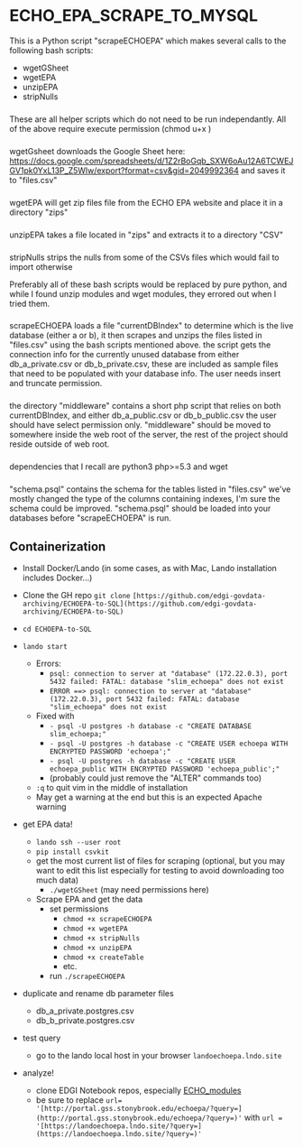 # ECHO_EPA_SCRAPE_TO_MYSQL
This is a Python script "scrapeECHOEPA" which makes several calls to the following bash scripts:
* wgetGSheet
* wgetEPA
* unzipEPA
* stripNulls
###
These are all helper scripts which do not need to be run independantly. 
All of the above require execute permission (chmod u+x <filename>)
###

wgetGsheet downloads the Google Sheet here:
https://docs.google.com/spreadsheets/d/1Z2rBoGqb_SXW6oAu12A6TCWEJGV1pk0YxL13P_Z5Wlw/export?format=csv&gid=2049992364
and saves it to "files.csv"
###

###
wgetEPA will get zip files file from the ECHO EPA website and place it in a directory "zips"
###
unzipEPA takes a file located in "zips" and extracts it to a directory "CSV"
###
stripNulls strips the nulls from some of the CSVs files which would fail to import otherwise

Preferably all of these bash scripts would be replaced by pure python, and while I found unzip modules and wget modules, they errored out when I tried them.
###
scrapeECHOEPA loads a file "currentDBIndex" to determine which is the live database (either a or b), it then scrapes and unzips the files listed in "files.csv" using the bash scripts mentioned above. 
the script gets the connection info for the currently unused database from either db_a_private.csv or db_b_private.csv, these are included as sample files that need to be populated with your database info. The user needs insert and truncate permission. 
### 
the directory "middleware" contains a short php script that relies on both currentDBIndex, and either db_a_public.csv or db_b_public.csv
the user should have select permission only. "middleware" should be moved to somewhere inside the web root of the server, the rest of the project should reside outside of web root.   
###  
dependencies that I recall are python3 php>=5.3 and wget 
###
 "schema.psql"  contains the schema for the tables listed in "files.csv" we've mostly changed the type of the columns containing indexes, I'm sure the schema could be improved. 
"schema.psql" should be loaded into your databases before "scrapeECHOEPA" is run.

## Containerization
-   Install Docker/Lando (in some cases, as with Mac, Lando installation includes Docker...)
-   Clone the GH repo  `git clone` `[https://github.com/edgi-govdata-archiving/ECHOEPA-to-SQL](https://github.com/edgi-govdata-archiving/ECHOEPA-to-SQL)`
-   `cd ECHOEPA-to-SQL`
-   `lando start`
	-   Errors:
		-  `psql: connection to server at "database" (172.22.0.3), port 5432 failed: FATAL: database "slim_echoepa" does not exist`
		-   `ERROR ==> psql: connection to server at "database" (172.22.0.3), port 5432 failed: FATAL: database "slim_echoepa" does not exist`
	-   Fixed with
		-   `- psql -U postgres -h database -c "CREATE DATABASE slim_echoepa;"`
		-   `- psql -U postgres -h database -c "CREATE USER echoepa WITH ENCRYPTED PASSWORD 'echoepa';"`
		-   `- psql -U postgres -h database -c "CREATE USER echoepa_public WITH ENCRYPTED PASSWORD 'echoepa_public';"`
		-   (probably could just remove the "ALTER" commands too)
	-   `:q`  to quit vim in the middle of installation
	-   May get a warning at the end but this is an expected Apache warning

-   get EPA data!
	-   `lando ssh --user root`
	-   `pip install csvkit`
	-   get the most current list of files for scraping (optional, but you may want to edit this list especially for testing to avoid downloading too much data)
		-   `./wgetGSheet` (may need permissions here)
	-   Scrape EPA and get the data
		-   set permissions
			-   `chmod +x scrapeECHOEPA`
			-   `chmod +x wgetEPA`
			-   `chmod +x stripNulls`
			-   `chmod +x unzipEPA`
			-   `chmod +x createTable`
			-   etc.
		-   run `./scrapeECHOEPA`
-   duplicate and rename db parameter files
	-   db_a_private.postgres.csv
	-   db_b_private.postgres.csv
-   test query
	-   go to the lando local host in your browser  `landoechoepa.lndo.site`
-   analyze!
	-   clone EDGI Notebook repos, especially [ECHO_modules](https://github.com/edgi-govdata-archiving/ECHO_modules)
	-   be sure to replace  `url= '[http://portal.gss.stonybrook.edu/echoepa/?query=](http://portal.gss.stonybrook.edu/echoepa/?query=)'`  with  `url = '[https://landoechoepa.lndo.site/?query=](https://landoechoepa.lndo.site/?query=)'`

